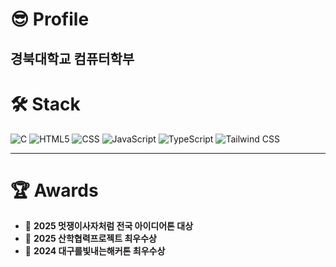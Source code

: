 # 😎 Profile

경북대학교 컴퓨터학부
---

# 🛠️ Stack

<p>
  <img src="https://img.shields.io/badge/C-%2300599C?style=for-the-badge&logo=c&logoColor=white" alt="C" />
  <img src="https://img.shields.io/badge/HTML5-E34F26?style=for-the-badge&logo=html5&logoColor=white" alt="HTML5" />
  <img src="https://img.shields.io/badge/CSS3-1572B6?style=for-the-badge&logo=css3&logoColor=white" alt="CSS" />
  <img src="https://img.shields.io/badge/JavaScript-F7DF1E?style=for-the-badge&logo=javascript&logoColor=black" alt="JavaScript" />
  <img src="https://img.shields.io/badge/TypeScript-3178C6?style=for-the-badge&logo=typescript&logoColor=white" alt="TypeScript" />
  <img src="https://img.shields.io/badge/Tailwind%20CSS-38B2AC?style=for-the-badge&logo=tailwindcss&logoColor=white" alt="Tailwind CSS" />

</p>

---

# 🏆 Awards

- 🥇 **2025 멋쟁이사자처럼 전국 아이디어톤 대상**  
- 🥇 **2025 산학협력프로젝트 최우수상**  
- 🥇 **2024 대구를빛내는해커톤 최우수상**  

